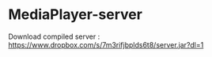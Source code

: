 # MediaPlayer-server
 
Download compiled server : https://www.dropbox.com/s/7m3rifjbplds6t8/server.jar?dl=1
